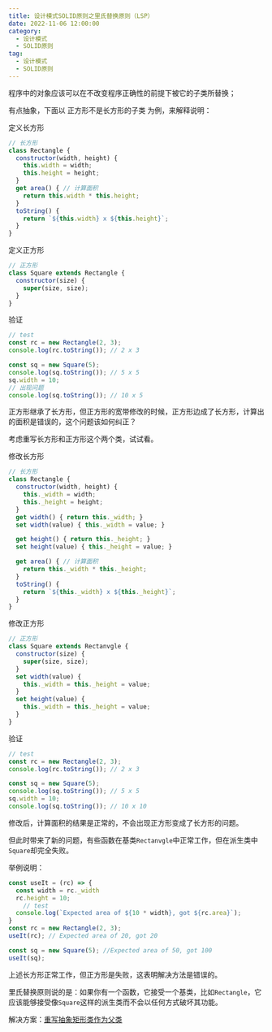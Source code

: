 ```yaml
---
title: 设计模式SOLID原则之里氏替换原则（LSP）
date: 2022-11-06 12:00:00
category:
  - 设计模式
  - SOLID原则
tag:
  - 设计模式
  - SOLID原则
---
```


程序中的对象应该可以在不改变程序正确性的前提下被它的子类所替换；

有点抽象，下面以 正方形不是长方形的子类 为例，来解释说明：

定义长方形 

```javascript
// 长方形
class Rectangle {
  constructor(width, height) {
    this.width = width;
    this.height = height;
  }
  get area() { // 计算面积
    return this.width * this.height;
  }
  toString() {
    return `${this.width} x ${this.height}`;
  }
}
```

定义正方形

```javascript
// 正方形
class Square extends Rectangle {
  constructor(size) {
    super(size, size);
  }
}
```

验证

```javascript
// test
const rc = new Rectangle(2, 3);
console.log(rc.toString()); // 2 x 3

const sq = new Square(5);
console.log(sq.toString()); // 5 x 5
sq.width = 10;
// 出现问题
console.log(sq.toString()); // 10 x 5
```

正方形继承了长方形，但正方形的宽带修改的时候，正方形边成了长方形，计算出的面积是错误的，这个问题该如何纠正？

考虑重写长方形和正方形这个两个类，试试看。

修改长方形

```javascript
// 长方形
class Rectangle {
  constructor(width, height) {
    this._width = width;
    this._height = height;
  }
  get width() { return this._width; }
  set width(value) { this._width = value; }

  get height() { return this._height; }
  set height(value) { this._height = value; }

  get area() { // 计算面积
    return this._width * this._height;
  }
  toString() {
    return `${this._width} x ${this._height}`;
  }
}
```
修改正方形

```javascript
// 正方形
class Square extends Rectanvgle {
  constructor(size) {
    super(size, size);
  }
  set width(value) {
    this._width = this._height = value;
  }
  set height(value) {
    this._width = this._height = value;
  }
}
```
验证

```javascript
// test
const rc = new Rectangle(2, 3);
console.log(rc.toString()); // 2 x 3

const sq = new Square(5);
console.log(sq.toString()); // 5 x 5
sq.width = 10;
console.log(sq.toString()); // 10 x 10
```

修改后，计算面积的结果是正常的，不会出现正方形变成了长方形的问题。

但此时带来了新的问题，有些函数在基类`Rectanvgle`中正常工作，但在派生类中`Square`却完全失败。

举例说明：

```javascript
const useIt = (rc) => {
  const width = rc._width
  rc.height = 10;
    // test
  console.log(`Expected area of ${10 * width}, got ${rc.area}`);
}
const rc = new Rectangle(2, 3);
useIt(rc); // Expected area of 20, got 20

const sq = new Square(5); //Expected area of 50, got 100
useIt(sq);
```

上述长方形正常工作，但正方形是失败，这表明解决方法是错误的。

里氏替换原则说的是：如果你有一个函数，它接受一个基类，比如`Rectangle`，它应该能够接受像`Square`这样的派生类而不会以任何方式破坏其功能。

解决方案：[重写抽象矩形类作为父类](https://zhuanlan.zhihu.com/p/228134571)